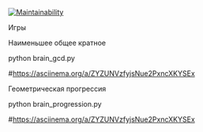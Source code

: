 [![Maintainability](https://api.codeclimate.com/v1/badges/0eac835f0f435b627e6b/maintainability)](https://codeclimate.com/github/KyKyPyKy19/Zadanie-12-1/maintainability)

Игры

Наименьшее общее кратное

python brain_gcd.py

#https://asciinema.org/a/ZYZUNVzfyjsNue2PxncXKYSEx

Геометрическая прогрессия

python brain_progression.py

#https://asciinema.org/a/ZYZUNVzfyjsNue2PxncXKYSEx
